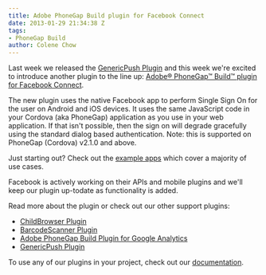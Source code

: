 ```yaml
---
title: Adobe PhoneGap Build plugin for Facebook Connect
date: 2013-01-29 21:34:38 Z
tags:
- PhoneGap Build
author: Colene Chow
---
```


Last week we released the [GenericPush Plugin](https://build.phonegap.com/blog/introducing-genericpush-plugin) and this week we're excited to introduce another plugin to the line up: [Adobe® PhoneGap™ Build™ plugin for Facebook Connect](https://github.com/phonegap-build/FacebookConnect).

<!-- end-slug -->

The new plugin uses the native Facebook app to perform Single Sign On for the user on Android and iOS devices. It uses the same JavaScript code in your Cordova (aka PhoneGap) application as you use in your web application. If that isn't possible, then the sign on will degrade gracefully using the standard dialog based authentication.  Note: this is supported on PhoneGap (Cordova) v2.1.0 and above.

Just starting out? Check out the [example apps](https://github.com/phonegap-build/FacebookConnect) which cover a majority of use cases.

Facebook is actively working on their APIs and mobile plugins and we'll keep our plugin up-todate as functionality is added.

Read more about the plugin or check out our other support plugins:

- [ChildBrowser Plugin](https://build.phonegap.com/blog/childbrowser-plugin)
- [BarcodeScanner Plugin](https://build.phonegap.com/blog/barcodescanner-plugin)
- [Adobe PhoneGap Build Plugin for Google Analytics](https://build.phonegap.com/blog/analytics-plugin)
- [GenericPush Plugin](https://build.phonegap.com/blog/introducing-genericpush-plugin)

To use any of our plugins in your project, check out our [documentation](https://build.phonegap.com/docs/plugins).
